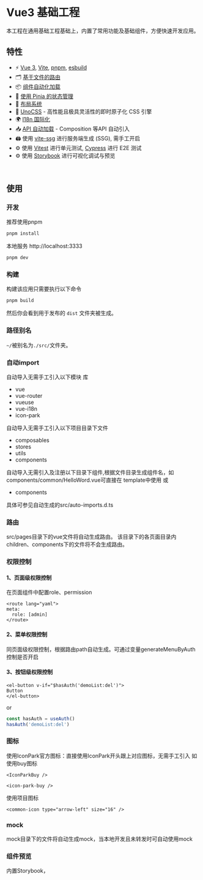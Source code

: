 # Vue3 基础工程
本工程在通用基础工程基础上，内置了常用功能及基础组件，方便快速开发应用。

## 特性

- ⚡️ [Vue 3](https://github.com/vuejs/core), [Vite](https://github.com/vitejs/vite), [pnpm](https://pnpm.io/), [esbuild](https://github.com/evanw/esbuild)
- 🗂 [基于文件的路由](./src/pages)
- 📦 [组件自动化加载](./src/components)
- 🍍 [使用 Pinia 的状态管理](https://pinia.vuejs.org)
- 📑 [布局系统](./src/layouts)
- 🎨 [UnoCSS](https://github.com/unocss/unocss) - 高性能且极具灵活性的即时原子化 CSS 引擎
- 🌍 [I18n 国际化](./locales)
- 📥 [API 自动加载](https://github.com/antfu/unplugin-auto-import) - Composition 等API 自动引入
- 🖨 使用 [vite-ssg](https://github.com/antfu/vite-ssg) 进行服务端生成 (SSG), 需手工开启
- ⚙️ 使用 [Vitest](https://github.com/vitest-dev/vitest) 进行单元测试, [Cypress](https://cypress.io/) 进行 E2E 测试
- ⚙️ 使用 [Storybook](https://storybook.js.org/) 进行可视化调试与预览

<br>

## 使用
### 开发

推荐使用pnpm

```bash
pnpm install
```

本地服务 http://localhost:3333

```bash
pnpm dev
```

### 构建

构建该应用只需要执行以下命令

```bash
pnpm build
```

然后你会看到用于发布的 `dist` 文件夹被生成。

### 路径别名

`~/`被别名为`./src/`文件夹。

### 自动import

自动导入无需手工引入以下模块
库

- vue
- vue-router
- vueuse
- vue-i18n
- icon-park

自动导入无需手工引入以下项目目录下文件

- composables
- stores
- utils
- components

自动导入无需引入及注册以下目录下组件,根据文件目录生成组件名，如components/common/HelloWord.vue可直接在
template中使用<CommonHelloWord /> 或 <common-hello-word />
- components

具体可参见自动生成的src/auto-imports.d.ts

### 路由

src/pages目录下的vue文件将自动生成路由。
该目录下的各页面目录内children、components下的文件将不会生成路由。

### 权限控制

#### 1、页面级权限控制

在页面组件中配置role、permission

```vue
<route lang="yaml">
meta:
  role: [admin]
</route>
```

#### 2、菜单权限控制

同页面级权限控制，根据路由path自动生成。可通过变量generateMenuByAuth控制是否开启

#### 3、按钮级权限控制

```vue
<el-button v-if="$hasAuth('demoList:del')">
Button
</el-button>
```

or

```js
const hasAuth = useAuth()
hasAuth('demoList:del')
```

### 图标

使用IconPark官方图标：直接使用IconPark开头跟上对应图标，无需手工引入
如使用buy图标

```vue
<IconParkBuy />

<icon-park-buy />
```

使用项目图标

```vue
<common-icon type="arrow-left" size="16" />
```

### mock

mock目录下的文件将自动生成mock，当本地开发且未转发时可自动使用mock

### 组件预览

内置Storybook，
